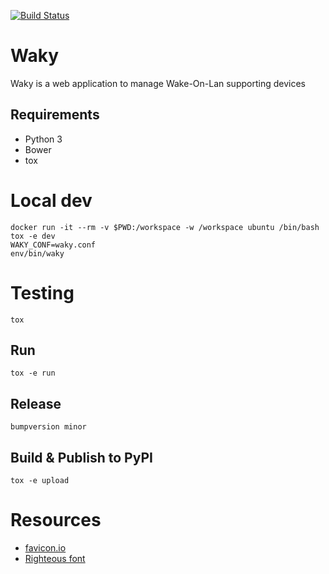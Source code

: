 [![Build Status](https://travis-ci.com/landier/waky.svg?branch=master)](https://travis-ci.com/landier/waky)

# Waky
Waky is a web application to manage Wake-On-Lan supporting devices

## Requirements
* Python 3
* Bower
* tox

# Local dev
```
docker run -it --rm -v $PWD:/workspace -w /workspace ubuntu /bin/bash
tox -e dev
WAKY_CONF=waky.conf
env/bin/waky
```

# Testing
```
tox
```

## Run
```
tox -e run
```

## Release
```
bumpversion minor
```

## Build & Publish to PyPI
```
tox -e upload
```

# Resources
* [favicon.io](https://favicon.io/favicon-generator/?t=W&ff=Righteous&fs=180&fc=%23000&b=rounded&bc=transparent)
* [Righteous font](https://fonts.google.com/specimen/Righteous)
